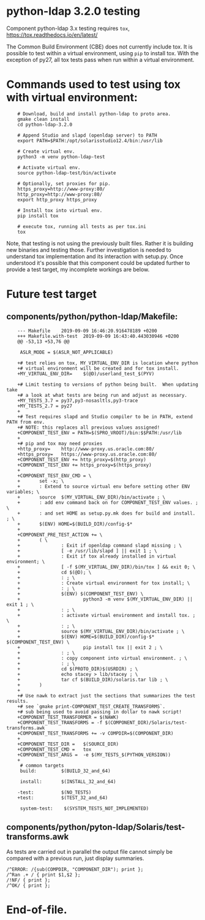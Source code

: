# python-ldap 3.2.0 testing

Component python-ldap 3.x testing requires `tox`,  
https://tox.readthedocs.io/en/latest/

The Common Build Environment (CBE) does not currently include tox.  It
is possible to test within a virtual environment, using `pip` to
install tox.  With the exception of py27, all tox tests pass when run
within a virtual environment.

# Commands used to test using tox with virtual environment:

```
    # Download, build and install python-ldap to proto area.
    gmake clean install
    cd python-ldap-3.2.0

    # Append Studio and slapd (openldap server) to PATH
    export PATH=$PATH:/opt/solarisstudio12.4/bin:/usr/lib

    # Create virtual env.
    python3 -m venv python-ldap-test

    # Activate virtual env.
    source python-ldap-test/bin/activate

    # Optionally, set proxies for pip.
    https_proxy=http://www-proxy:80/
    http_proxy=http://www-proxy:80/
    export http_proxy https_proxy

    # Install tox into virtual env.
    pip install tox

    # execute tox, running all tests as per tox.ini
    tox
```

Note, that testing is not using the previously built files.  Rather it
is building new binaries and testing those.  Further investigation is
needed to understand tox implementation and its interaction with
setup.py.  Once understood it's possible that this component could be
updated further to provide a test target, my incomplete workings are
below.

# Future test target

## components/python/python-ldap/Makefile:

```
    --- Makefile    2019-09-09 16:46:20.916478189 +0200
    +++ Makefile.with-test  2019-09-09 16:43:40.443030946 +0200
    @@ -53,13 +53,76 @@

     ASLR_MODE = $(ASLR_NOT_APPLICABLE)

    +# test relies on tox, MY_VIRTUAL_ENV_DIR is location where python
    +# virtual environment will be created and for tox install.
    +MY_VIRTUAL_ENV_DIR=    $(@D)/userland_test_$(PYV)

    +# Limit testing to versions of python being built.  When updating take
    +# a look at what tests are being run and adjust as necessary.
    +MY_TESTS_3.7 = py37,py3-nosasltls,py3-trace
    +MY_TESTS_2.7 = py27
    +
    +# Test requires slapd and Studio compiler to be in PATH, extend PATH from env.
    +# NOTE: this replaces all previous values assigned!
    +COMPONENT_TEST_ENV = PATH=$(SPRO_VROOT)/bin:$$PATH:/usr/lib
    +
    +# pip and tox may need proxies
    +http_proxy=    http://www-proxy.us.oracle.com:80/
    +https_proxy=   https://www-proxy.us.oracle.com:80/
    +COMPONENT_TEST_ENV += http_proxy=$(http_proxy)
    +COMPONENT_TEST_ENV += https_proxy=$(https_proxy)
    +
    +COMPONENT_TEST_ENV_CMD = \
    +       set -x; \
    +       : Extend to source virtual env before setting other ENV variables; \
    +       source  $(MY_VIRTUAL_ENV_DIR)/bin/activate ; \
    +       : add env command back on for COMPONENT_TEST_ENV values. ; \
    +       : and set HOME as setup.py.mk does for build and install. ; \
    +       $(ENV) HOME=$(BUILD_DIR)/config-$*
    +
    +COMPONENT_PRE_TEST_ACTION += \
    +       ( \
    +               : Exit if openldap command slapd missing ; \
    +               [ -e /usr/lib/slapd ] || exit 1 ; \
    +               : Exit if tox already installed in virtual environment; \
    +               [ -f $(MY_VIRTUAL_ENV_DIR)/bin/tox ] && exit 0; \
    +               cd $(@D); \
    +               : ; \
    +               : Create virtual environment for tox install; \
    +               : ; \
    +               $(ENV) $(COMPONENT_TEST_ENV) \
    +                       python3 -m venv $(MY_VIRTUAL_ENV_DIR) || exit 1 ; \
    +               : ; \
    +               : activate virtual environment and install tox. ; \
    +               : ; \
    +               source $(MY_VIRTUAL_ENV_DIR)/bin/activate ; \
    +               $(ENV) HOME=$(BUILD_DIR)/config-$* $(COMPONENT_TEST_ENV) \
    +                       pip install tox || exit 2 ; \
    +               : ; \
    +               : copy component into virtual environment. ; \
    +               : ; \
    +               cd $(PROTO_DIR)$(USRDIR) ; \
    +               echo stacey > lib/stacey ; \
    +               tar cf $(BUILD_DIR)/solaris.tar lib ; \
    +       )
    +
    +# Use nawk to extract just the sections that summarizes the test results.
    +# see `gmake print-COMPONENT_TEST_CREATE_TRANSFORMS`.
    +# sub being used to avoid passing in dollar to nawk script!
    +COMPONENT_TEST_TRANSFORMER = $(NAWK)
    +COMPONENT_TEST_TRANSFORMS = -f $(COMPONENT_DIR)/Solaris/test-transforms.awk
    +COMPONENT_TEST_TRANSFORMS += -v COMPDIR=$(COMPONENT_DIR)
    +
    +COMPONENT_TEST_DIR =   $(SOURCE_DIR)
    +COMPONENT_TEST_CMD =   tox
    +COMPONENT_TEST_ARGS =  -e $(MY_TESTS_$(PYTHON_VERSION))
    +
     # common targets
     build:         $(BUILD_32_and_64)

     install:       $(INSTALL_32_and_64)

    -test:          $(NO_TESTS)
    +test:          $(TEST_32_and_64)

     system-test:    $(SYSTEM_TESTS_NOT_IMPLEMENTED)
```

## components/python/pyton-ldap/Solaris/test-transforms.awk

As tests are carried out in parallel the output file cannot
simply be compared with a previous run, just display summaries.

    /^ERROR: /{sub(COMPDIR, "COMPONENT_DIR"); print };
    /^Ran .+ / { print $1,$2 };
    /!NF/ { print };
    /^OK/ { print };


# End-of-file.
